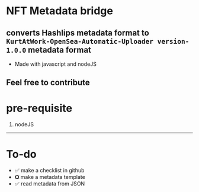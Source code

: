 # NFT Metadata bridge

## converts Hashlips metadata format to `KurtAtWork-OpenSea-Automatic-Uploader version-1.0.0` metadata format

- Made with javascript and nodeJS

## Feel free to contribute

# pre-requisite

1. nodeJS

---

# To-do

- :white_check_mark: make a checklist in github
- :negative_squared_cross_mark: make a metadata template
- :white_check_mark: read metadata from JSON
